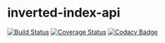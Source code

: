 # inverted-index-api
[![Build Status](https://travis-ci.org/EmaEvidence/inverted-index-api.svg?branch=master)](https://travis-ci.org/EmaEvidence/inverted-index-api)
[![Coverage Status](https://coveralls.io/repos/github/EmaEvidence/inverted-index-api/badge.svg?branch=master)](https://coveralls.io/github/EmaEvidence/inverted-index-api?branch=master)
[![Codacy Badge](https://api.codacy.com/project/badge/Grade/53bcc515421d4cd78bb312ab8d38bdc5)](https://www.codacy.com/app/EmaEvidence/inverted-index-api?utm_source=github.com&amp;utm_medium=referral&amp;utm_content=EmaEvidence/inverted-index-api&amp;utm_campaign=Badge_Grade)

